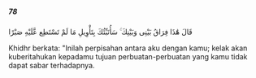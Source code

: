 ##### 78

<span class="ayah">قَالَ هَٰذَا فِرَاقُ بَيْنِى وَبَيْنِكَ ۚ سَأُنَبِّئُكَ بِتَأْوِيلِ مَا لَمْ تَسْتَطِع عَّلَيْهِ صَبْرًا</span>

<span class="ayah_translation">Khidhr berkata: "Inilah perpisahan antara aku dengan kamu; kelak akan kuberitahukan kepadamu tujuan perbuatan-perbuatan yang kamu tidak dapat sabar terhadapnya.</span>
